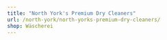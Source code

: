```yaml
---
title: "North York's Premium Dry Cleaners"
url: /north-york/north-yorks-premium-dry-cleaners/
shop: Wäscherei
---
```

